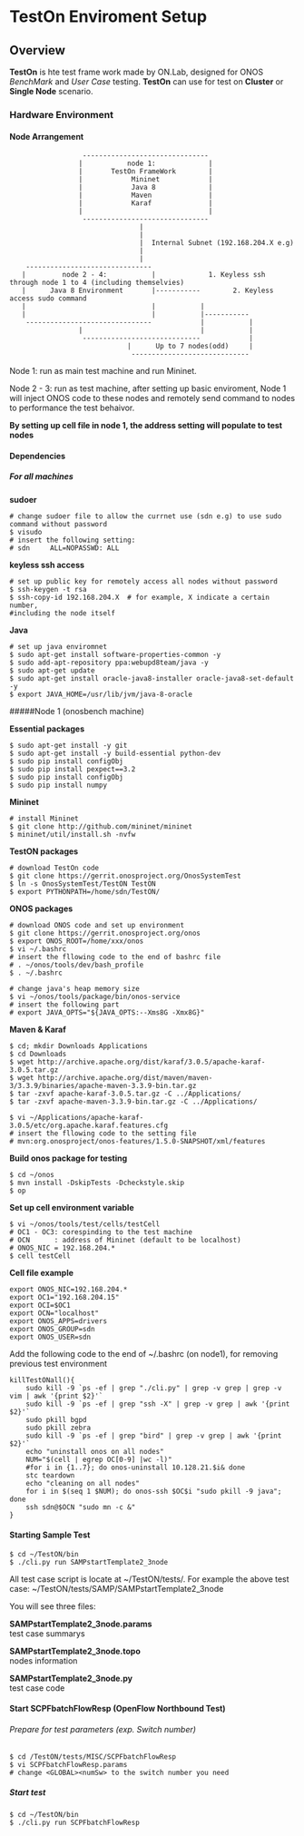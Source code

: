 # TestOn Enviroment Setup

## Overview

**TestOn** is hte test frame work made by ON.Lab, designed for ONOS *BenchMark* and *User Case* testing. **TestOn** can use for test on **Cluster** or **Single Node** scenario. 

### Hardware Environment

#### Node Arrangement

                  	  -------------------------------
                     |           node 1:             |
                     |       TestOn FrameWork        |
                     |            Mininet            |
                     |            Java 8             |
                     |            Maven              |
                     |            Karaf              |
                     |                               |
	                  -------------------------------
                                    |
                                    | 
                                    |  Internal Subnet (192.168.204.X e.g)
                                    |
                                    |
        -------------------------------
       |         node 2 - 4:           |             1. Keyless ssh through node 1 to 4 (including themselvies)
       |      Java 8 Environment       |-----------        2. Keyless access sudo command
       |                               |           |
       |                               |           |-----------
        -------------------------------            |           |
                     |                             |           |
                      -----------------------------            |
                                 |      Up to 7 nodes(odd)     |
                                  -----------------------------


Node 1: run as main test machine and run Mininet.

Node 2 - 3: run as test machine, after setting up basic enviroment, 
Node 1 will inject ONOS code to these nodes and remotely send command to nodes to performance the test behaivor.

**By setting up cell file in node 1, the address setting will populate to test nodes**

#### Dependencies

##### For all machines

**sudoer** 

	# change sudoer file to allow the currnet use (sdn e.g) to use sudo command without password
	$ visudo
	# insert the following setting:
	# sdn     ALL=NOPASSWD: ALL

**keyless ssh access**
	
	# set up public key for remotely access all nodes without password
	$ ssh-keygen -t rsa
	$ ssh-copy-id 192.168.204.X  # for example, X indicate a certain number, 
	#including the node itself

**Java**

	# set up java enviromnet
	$ sudo apt-get install software-properties-common -y
	$ sudo add-apt-repository ppa:webupd8team/java -y
	$ sudo apt-get update
	$ sudo apt-get install oracle-java8-installer oracle-java8-set-default -y
	$ export JAVA_HOME=/usr/lib/jvm/java-8-oracle
	
#####Node 1 (onosbench machine)

**Essential packages**
	
	$ sudo apt-get install -y git
	$ sudo apt-get install -y build-essential python-dev
	$ sudo pip install configObj
	$ sudo pip install pexpect==3.2
	$ sudo pip install configObj
	$ sudo pip install numpy

**Mininet**

	# install Mininet
	$ git clone http://github.com/mininet/mininet
	$ mininet/util/install.sh -nvfw

**TestON packages**

	# download TestOn code
	$ git clone https://gerrit.onosproject.org/OnosSystemTest
	$ ln -s OnosSystemTest/TestON TestON
	$ export PYTHONPATH=/home/sdn/TestON/

**ONOS packages**

	# download ONOS code and set up environment
	$ git clone https://gerrit.onosproject.org/onos
	$ export ONOS_ROOT=/home/xxx/onos
	$ vi ~/.bashrc
	# insert the fllowing code to the end of bashrc file
	# . ~/onos/tools/dev/bash_profile
	$ . ~/.bashrc
	
	# change java's heap memory size
	$ vi ~/onos/tools/package/bin/onos-service
	# insert the following part
	# export JAVA_OPTS="${JAVA_OPTS:--Xms8G -Xmx8G}"
	
**Maven & Karaf**

	$ cd; mkdir Downloads Applications
	$ cd Downloads
	$ wget http://archive.apache.org/dist/karaf/3.0.5/apache-karaf-3.0.5.tar.gz
	$ wget http://archive.apache.org/dist/maven/maven-3/3.3.9/binaries/apache-maven-3.3.9-bin.tar.gz
	$ tar -zxvf apache-karaf-3.0.5.tar.gz -C ../Applications/
	$ tar -zxvf apache-maven-3.3.9-bin.tar.gz -C ../Applications/
	
	$ vi ~/Applications/apache-karaf-3.0.5/etc/org.apache.karaf.features.cfg
	# insert the fllowing code to the setting file
	# mvn:org.onosproject/onos-features/1.5.0-SNAPSHOT/xml/features

**Build onos package for testing**

	$ cd ~/onos
	$ mvn install -DskipTests -Dcheckstyle.skip
	$ op

**Set up cell environment variable**

	$ vi ~/onos/tools/test/cells/testCell
	# OC1 - OC3: corespinding to the test machine
	# OCN	   : address of Mininet (default to be localhost)
	# ONOS_NIC = 192.168.204.*
	$ cell testCell
	
**Cell file example**

	export ONOS_NIC=192.168.204.*
	export OC1="192.168.204.15"
	export OCI=$OC1
	export OCN="localhost"
	export ONOS_APPS=drivers
	export ONOS_GROUP=sdn
	export ONOS_USER=sdn
	
Add the following code to the end of ~/.bashrc (on node1), for removing previous test environment

	killTestONall(){
		sudo kill -9 `ps -ef | grep "./cli.py" | grep -v grep | grep -v vim | awk '{print $2}'`
		sudo kill -9 `ps -ef | grep "ssh -X" | grep -v grep | awk '{print $2}'`
		sudo pkill bgpd
		sudo pkill zebra
		sudo kill -9 `ps -ef | grep "bird" | grep -v grep | awk '{print $2}'`
		echo "uninstall onos on all nodes"
		NUM="$(cell | egrep OC[0-9] |wc -l)"
		#for i in {1..7}; do onos-uninstall 10.128.21.$i& done
		stc teardown
		echo "cleaning on all nodes"
		for i in $(seq 1 $NUM); do onos-ssh $OC$i "sudo pkill -9 java"; done
		ssh sdn@$OCN "sudo mn -c &"
	}
	
	
#### Starting Sample Test
	$ cd ~/TestON/bin
	$ ./cli.py run SAMPstartTemplate2_3node


All test case script is locate at ~/TestON/tests/. For example the above test case:
~/TestON/tests/SAMP/SAMPstartTemplate2_3node

You will see three files:

**SAMPstartTemplate2_3node.params**  
test case summarys

**SAMPstartTemplate2_3node.topo**    
nodes information

**SAMPstartTemplate2_3node.py**      
test case code


#### Start SCPFbatchFlowResp (OpenFlow Northbound Test)
	
###### Prepare for test parameters (exp. Switch number)
	$ cd /TestON/tests/MISC/SCPFbatchFlowResp
	$ vi SCPFbatchFlowResp.params
	# change <GLOBAL><numSw> to the switch number you need

##### Start test

	$ cd ~/TestON/bin
	$ ./cli.py run SCPFbatchFlowResp

<!--




An email <example@example.com> link.

Simple inline link <http://chenluois.com>, another inline link [Smaller](http://25.io/smaller/), one more inline link with title [Resize](http://resizesafari.com "a Safari extension").

A [reference style][id] link. Input id, then anywhere in the doc, define the link with corresponding id:

[id]: http://25.io/mou/ "Markdown editor on Mac OS X"

Titles ( or called tool tips ) in the links are optional.

#### Images

An inline image ![Smaller icon](http://25.io/smaller/favicon.ico "Title here"), title is optional.

A ![Resize icon][2] reference style image.

[2]: http://resizesafari.com/favicon.ico "Title"

#### Inline code and Block code

Inline code are surround by `backtick` key. To create a block code:

	Indent each line by at least 1 tab, or 4 spaces.
    var Mou = exactlyTheAppIwant; 
    asdf
    
####  Ordered Lists

Ordered lists are created using "1." + Space:

1. Ordered list item
2. Ordered list item
3. Ordered list item

#### Unordered Lists

Unordered list are created using "*" + Space:

* Unordered list item
* Unordered list item
* Unordered list item 

Or using "-" + Space:

- Unordered list item
- Unordered list item
- Unordered list item

#### Hard Linebreak

End a line with two or more spaces will create a hard linebreak, called `<br />` in HTML. ( Control + Return )  
Above line ended with 2 spaces.

#### Horizontal Rules

Three or more asterisks or dashes:

***

---

- - - -

#### Headers

Setext-style:

This is H1
==========

This is H2
----------

atx-style:

# This is H1
## This is H2
### This is H3
#### This is H4
##### This is H5
###### This is H6


### Extra Syntax

#### Footnotes

Footnotes work mostly like reference-style links. A footnote is made of two things: a marker in the text that will become a superscript number; a footnote definition that will be placed in a list of footnotes at the end of the document. A footnote looks like this:

That's some text with a footnote.[^1]

[^1]: And that's the footnote.


#### Strikethrough

Wrap with 2 tilde characters:

~~Strikethrough~~


#### Fenced Code Blocks

Start with a line containing 3 or more backticks, and ends with the first line with the same number of backticks:

```
Fenced code blocks are like Stardard Markdown’s regular code
blocks, except that they’re not indented and instead rely on
a start and end fence lines to delimit the code block.
```

#### Tables

A simple table looks like this:

First Header | Second Header | Third Header
------------ | ------------- | ------------
Content Cell | Content Cell  | Content Cell
Content Cell | Content Cell  | Content Cell

If you wish, you can add a leading and tailing pipe to each line of the table:

| First Header | Second Header | Third Header |
| ------------ | ------------- | ------------ |
| Content Cell | Content Cell  | Content Cell |
| Content Cell | Content Cell  | Content Cell |

Specify alignment for each column by adding colons to separator lines:

First Header | Second Header | Third Header
:----------- | :-----------: | -----------:
Left         | Center        | Right
Left         | Center        | Right


### Shortcuts

#### View

* Toggle live preview: Shift + Cmd + I
* Toggle Words Counter: Shift + Cmd + W
* Toggle Transparent: Shift + Cmd + T
* Toggle Floating: Shift + Cmd + F
* Left/Right = 1/1: Cmd + 0
* Left/Right = 3/1: Cmd + +
* Left/Right = 1/3: Cmd + -
* Toggle Writing orientation: Cmd + L
* Toggle fullscreen: Control + Cmd + F

#### Actions

* Copy HTML: Option + Cmd + C
* Strong: Select text, Cmd + B
* Emphasize: Select text, Cmd + I
* Inline Code: Select text, Cmd + K
* Strikethrough: Select text, Cmd + U
* Link: Select text, Control + Shift + L
* Image: Select text, Control + Shift + I
* Select Word: Control + Option + W
* Select Line: Shift + Cmd + L
* Select All: Cmd + A
* Deselect All: Cmd + D
* Convert to Uppercase: Select text, Control + U
* Convert to Lowercase: Select text, Control + Shift + U
* Convert to Titlecase: Select text, Control + Option + U
* Convert to List: Select lines, Control + L
* Convert to Blockquote: Select lines, Control + Q
* Convert to H1: Cmd + 1
* Convert to H2: Cmd + 2
* Convert to H3: Cmd + 3
* Convert to H4: Cmd + 4
* Convert to H5: Cmd + 5
* Convert to H6: Cmd + 6
* Convert Spaces to Tabs: Control + [
* Convert Tabs to Spaces: Control + ]
* Insert Current Date: Control + Shift + 1
* Insert Current Time: Control + Shift + 2
* Insert entity <: Control + Shift + ,
* Insert entity >: Control + Shift + .
* Insert entity &: Control + Shift + 7
* Insert entity Space: Control + Shift + Space
* Insert Scriptogr.am Header: Control + Shift + G
* Shift Line Left: Select lines, Cmd + [
* Shift Line Right: Select lines, Cmd + ]
* New Line: Cmd + Return
* Comment: Cmd + /
* Hard Linebreak: Control + Return

#### Edit

* Auto complete current word: Esc
* Find: Cmd + F
* Close find bar: Esc

#### Post

* Post on Scriptogr.am: Control + Shift + S
* Post on Tumblr: Control + Shift + T

#### Export

* Export HTML: Option + Cmd + E
* Export PDF:  Option + Cmd + P


### And more?

Don't forget to check Preferences, lots of useful options are there.

Follow [@Mou](https://twitter.com/mou) on Twitter for the latest news.

For feedback, use the menu `Help` - `Send Feedback`-->